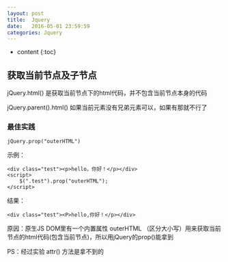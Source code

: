 ```yaml
---
layout: post
title:  Jquery
date:   2016-05-01 23:59:59
categories: Jquery
---
```


* content
{:toc}

## 获取当前节点及子节点

jQuery.html()	是获取当前节点下的html代码，并不包含当前节点本身的代码

jQuery.parent().html()	如果当前元素没有兄弟元素可以，如果有那就不行了

### 最佳实践


	jQuery.prop("outerHTML")


示例：


	<div class="test"><p>hello，你好！</p></div>
	<script>
		$(".test").prop("outerHTML");
	</script>


结果：


	<div class="test"><P>hello,你好！</p></div>


原因：原生JS DOM里有一个内置属性 outerHTML （区分大小写）用来获取当前节点的html代码(包含当前节点)，所以用jQuery的prop()能拿到

PS：经过实验 attr() 方法是拿不到的
